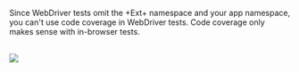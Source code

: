 Since WebDriver tests omit the +Ext+ namespace and your app namespace, you can't
use code coverage in WebDriver tests. Code coverage only makes sense with in-browser 
tests. 

<br>


<img src="resources/images/senchatest/CodeCoverageInBrowserOnly.jpg" />